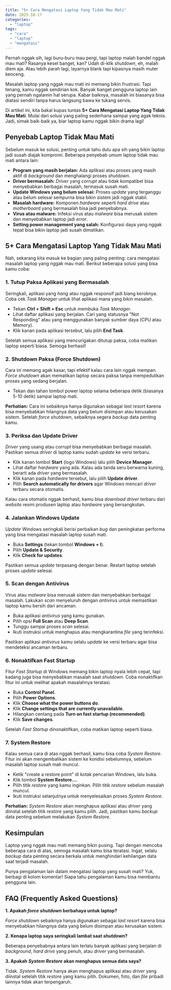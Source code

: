 ```yaml
---
title: "5+ Cara Mengatasi Laptop Yang Tidak Mau Mati"
date: 2025-10-17
categories: 
  - "laptop"
tags: 
  - "cara"
  - "laptop"
  - "mengatasi"
---
```


Pernah nggak sih, lagi buru-buru mau pergi, tapi laptop malah bandel nggak mau mati? Rasanya kesel banget, kan? Udah di-klik _shutdown_, eh, malah diem aja. Atau lebih parah lagi, layarnya blank tapi kipasnya masih muter kenceng.

Masalah laptop yang nggak mau mati ini memang bikin frustrasi. Tapi tenang, kamu nggak sendirian kok. Banyak banget pengguna laptop lain yang pernah ngalamin hal serupa. Kabar baiknya, masalah ini biasanya bisa diatasi sendiri tanpa harus langsung bawa ke tukang servis.

Di artikel ini, kita bakal kupas tuntas **5+ Cara Mengatasi Laptop Yang Tidak Mau Mati**. Mulai dari solusi yang paling sederhana sampai yang agak teknis. Jadi, simak baik-baik ya, biar laptop kamu nggak bikin drama lagi!

## Penyebab Laptop Tidak Mau Mati

Sebelum masuk ke solusi, penting untuk tahu dulu apa sih yang bikin laptop jadi susah diajak kompromi. Beberapa penyebab umum laptop tidak mau mati antara lain:

- **Program yang masih berjalan:** Ada aplikasi atau proses yang masih aktif di _background_ dan menghalangi proses _shutdown_.
- **Driver bermasalah:** _Driver_ yang _corrupt_ atau tidak kompatibel bisa menyebabkan berbagai masalah, termasuk susah mati.
- **Update Windows yang belum selesai:** Proses _update_ yang terganggu atau belum selesai sempurna bisa bikin sistem jadi nggak stabil.
- **Masalah hardware:** Komponen _hardware_ seperti _hard drive_ atau _motherboard_ yang bermasalah bisa jadi penyebabnya.
- **Virus atau malware:** Infeksi virus atau _malware_ bisa merusak sistem dan menyebabkan laptop jadi _error_.
- **Setting power management yang salah:** Konfigurasi daya yang nggak tepat bisa bikin laptop jadi susah dimatikan.

## 5+ Cara Mengatasi Laptop Yang Tidak Mau Mati

Nah, sekarang kita masuk ke bagian yang paling penting: cara mengatasi masalah laptop yang nggak mau mati. Berikut beberapa solusi yang bisa kamu coba:

### 1\. Tutup Paksa Aplikasi yang Bermasalah

Seringkali, aplikasi yang _hang_ atau nggak responsif jadi biang keroknya. Coba cek _Task Manager_ untuk lihat aplikasi mana yang bikin masalah.

- Tekan **Ctrl + Shift + Esc** untuk membuka _Task Manager_.
- Lihat daftar aplikasi yang berjalan. Cari yang statusnya "Not Responding" atau yang menggunakan banyak sumber daya (CPU atau Memory).
- Klik kanan pada aplikasi tersebut, lalu pilih **End Task**.

Setelah semua aplikasi yang mencurigakan ditutup paksa, coba matikan laptop seperti biasa. Semoga berhasil!

### 2\. Shutdown Paksa (Force Shutdown)

Cara ini memang agak kasar, tapi efektif kalau cara lain nggak mempan. _Force shutdown_ akan mematikan laptop secara paksa tanpa mempedulikan proses yang sedang berjalan.

- Tekan dan tahan tombol power laptop selama beberapa detik (biasanya 5-10 detik) sampai laptop mati.

**Perhatian:** Cara ini sebaiknya hanya digunakan sebagai _last resort_ karena bisa menyebabkan hilangnya data yang belum disimpan atau kerusakan sistem. Setelah _force shutdown_, sebaiknya segera _backup_ data penting kamu.

### 3\. Periksa dan Update Driver

_Driver_ yang usang atau _corrupt_ bisa menyebabkan berbagai masalah. Pastikan semua _driver_ di laptop kamu sudah _update_ ke versi terbaru.

- Klik kanan tombol **Start** (logo Windows) lalu pilih **Device Manager**.
- Lihat daftar _hardware_ yang ada. Kalau ada tanda seru berwarna kuning, berarti ada _driver_ yang bermasalah.
- Klik kanan pada _hardware_ tersebut, lalu pilih **Update driver**.
- Pilih **Search automatically for drivers** agar Windows mencari _driver_ terbaru secara otomatis.

Kalau cara otomatis nggak berhasil, kamu bisa _download driver_ terbaru dari _website_ resmi produsen laptop atau _hardware_ yang bersangkutan.

### 4\. Jalankan Windows Update

_Update_ Windows seringkali berisi perbaikan _bug_ dan peningkatan performa yang bisa mengatasi masalah laptop susah mati.

- Buka **Settings** (tekan tombol **Windows + I**).
- Pilih **Update & Security**.
- Klik **Check for updates**.

Pastikan semua _update_ terpasang dengan benar. Restart laptop setelah proses _update_ selesai.

### 5\. Scan dengan Antivirus

Virus atau _malware_ bisa merusak sistem dan menyebabkan berbagai masalah. Lakukan _scan_ menyeluruh dengan _antivirus_ untuk memastikan laptop kamu bersih dari ancaman.

- Buka aplikasi _antivirus_ yang kamu gunakan.
- Pilih opsi **Full Scan** atau **Deep Scan**.
- Tunggu sampai proses _scan_ selesai.
- Ikuti instruksi untuk menghapus atau mengkarantina _file_ yang terinfeksi.

Pastikan aplikasi _antivirus_ kamu selalu _update_ ke versi terbaru agar bisa mendeteksi ancaman terbaru.

### 6\. Nonaktifkan Fast Startup

Fitur _Fast Startup_ di Windows memang bikin laptop nyala lebih cepat, tapi kadang juga bisa menyebabkan masalah saat _shutdown_. Coba nonaktifkan fitur ini untuk melihat apakah masalahnya teratasi.

- Buka **Control Panel**.
- Pilih **Power Options**.
- Klik **Choose what the power buttons do**.
- Klik **Change settings that are currently unavailable**.
- Hilangkan centang pada **Turn on fast startup (recommended)**.
- Klik **Save changes**.

Setelah _Fast Startup_ dinonaktifkan, coba matikan laptop seperti biasa.

### 7\. System Restore

Kalau semua cara di atas nggak berhasil, kamu bisa coba _System Restore_. Fitur ini akan mengembalikan sistem ke kondisi sebelumnya, sebelum masalah laptop susah mati muncul.

- Ketik "create a restore point" di kotak pencarian Windows, lalu buka.
- Klik tombol **System Restore…**.
- Pilih titik _restore_ yang kamu inginkan. Pilih titik _restore_ sebelum masalah muncul.
- Ikuti instruksi selanjutnya untuk menyelesaikan proses _System Restore_.

**Perhatian:** _System Restore_ akan menghapus aplikasi atau _driver_ yang diinstal setelah titik _restore_ yang kamu pilih. Jadi, pastikan kamu _backup_ data penting sebelum melakukan _System Restore_.

## Kesimpulan

Laptop yang nggak mau mati memang bikin pusing. Tapi dengan mencoba beberapa cara di atas, semoga masalah kamu bisa teratasi. Ingat, selalu _backup_ data penting secara berkala untuk menghindari kehilangan data saat terjadi masalah.

Punya pengalaman lain dalam mengatasi laptop yang susah mati? Yuk, berbagi di kolom komentar! Siapa tahu pengalaman kamu bisa membantu pengguna lain.

## FAQ (Frequently Asked Questions)

**1\. Apakah _force shutdown_ berbahaya untuk laptop?**

_Force shutdown_ sebaiknya hanya digunakan sebagai _last resort_ karena bisa menyebabkan hilangnya data yang belum disimpan atau kerusakan sistem.

**2\. Kenapa laptop saya seringkali lambat saat _shutdown_?**

Beberapa penyebabnya antara lain terlalu banyak aplikasi yang berjalan di _background_, _hard drive_ yang penuh, atau _driver_ yang bermasalah.

**3\. Apakah _System Restore_ akan menghapus semua data saya?**

Tidak. _System Restore_ hanya akan menghapus aplikasi atau _driver_ yang diinstal setelah titik _restore_ yang kamu pilih. Dokumen, foto, dan _file_ pribadi lainnya tidak akan terpengaruh.
